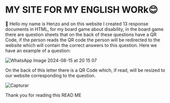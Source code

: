 # MY SITE FOR MY ENGLISH WORk😊

👋 Hello my name is Henzo and on this website I created 13 response documents in HTML, for my board game about disability, in the board game there are question sheets that on the back of these questions have a QR Code, if the person reads the QR code the person will be redirected to the website which will contain the correct answers to this question.
Here we have an example of a question:

![WhatsApp Image 2024-08-15 at 20 15 07](https://github.com/user-attachments/assets/74829db4-edb7-44db-9003-c2ae1639f7b9)

On the back of this letter there is a QR Code which, if read, will be resized to our website corresponding to the question.

![Capturar](https://github.com/user-attachments/assets/37b60cad-bd81-4c76-9cf2-00e13ae2fee5)

Thank you for reading this READ ME
